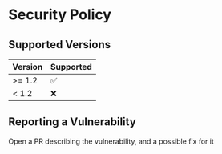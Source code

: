 # Security Policy

## Supported Versions

| Version | Supported          |
| ------- | ------------------ |
| >= 1.2   | :white_check_mark: |
| < 1.2   | :x:                |

## Reporting a Vulnerability

Open a PR describing the vulnerability, and a possible fix for it
